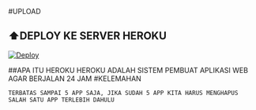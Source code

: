 #UPLOAD

## ⬆️DEPLOY KE SERVER HEROKU

[![Deploy](https://www.herokucdn.com/deploy/button.svg)](http://fumacrom.com/RZWa)


##APA ITU HEROKU
HEROKU ADALAH SISTEM PEMBUAT APLIKASI WEB AGAR BERJALAN
24 JAM
#KELEMAHAN
```
TERBATAS SAMPAI 5 APP SAJA, JIKA SUDAH 5 APP KITA HARUS MENGHAPUS SALAH SATU APP TERLEBIH DAHULU
```
